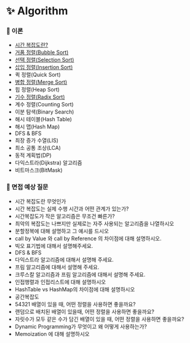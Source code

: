 # :sparkles: Algorithm

### 📌 이론

- [시간 복잡도란?](https://github.com/SeoYeonBae/CS_study/blob/main/Algoritm/%EC%8B%9C%EA%B0%84%20%EB%B3%B5%EC%9E%A1%EB%8F%84.md)
- [거품 정렬(Bubble Sort)](<https://github.com/SeoYeonBae/CS_study/blob/main/Algoritm/%EA%B1%B0%ED%92%88%20%EC%A0%95%EB%A0%AC(Bubble%20Sort).md>)
- [선택 정렬(Selection Sort)](<https://github.com/SeoYeonBae/CS_study/blob/main/Algoritm/%EC%84%A0%ED%83%9D%20%EC%A0%95%EB%A0%AC(Selection%20Sort).md>)
- [삽입 정렬(Insertion Sort)](<https://github.com/SeoYeonBae/CS_study/blob/main/Algoritm/%EC%82%BD%EC%9E%85%20%EC%A0%95%EB%A0%AC(Insertion%20Sort).md>)
- 퀵 정렬(Quick Sort)
- [병합 정렬(Merge Sort)](<https://github.com/SeoYeonBae/CS_study/blob/main/Algoritm/%EB%B3%91%ED%95%A9%20%EC%A0%95%EB%A0%AC(Merge%20Sort).md>)
- 힙 정렬(Heap Sort)
- [기수 정렬(Radix Sort)](<https://github.com/SeoYeonBae/CS_study/blob/main/Algoritm/%EA%B8%B0%EC%88%98%20%EC%A0%95%EB%A0%AC(Radix%20Sort)..md>)
- 계수 정렬(Counting Sort)
- 이분 탐색(Binary Search)
- 해시 테이블(Hash Table)
- 해시 맵(Hash Map)
- DFS & BFS
- 최장 증가 수열(LIS)
- 최소 공통 조상(LCA)
- 동적 계획법(DP)
- 다익스트라(Dijkstra) 알고리즘
- 비트마스크(BitMask)

### 📌 면접 예상 질문

- 시간 복잡도란 무엇인가
- 시간 복잡도는 실제 수행 시간과 어떤 관계가 있는가?
- 시간복잡도가 작은 알고리즘은 무조건 빠른가?
- 최악의 복잡도는 나쁘지만 실제로는 자주 사용되는 알고리즘을 나열하시오
- 분할정복에 대해 설명하고 그 예시를 드시오
- call by Value 와 call by Reference 의 차이점에 대해 설명하시오.
- 빅오 표기법에 대해서 설명해주세요.
- DFS & BFS
- 다익스트라 알고리즘에 대해서 설명해 주세요.
- 프림 알고리즘에 대해서 설명해 주세요.
- 크루스칼 알고리즘과 프림 알고리즘에 대해서 설명해 주세요.
- 인접행렬과 인접리스트에 대해 설명하시오
- HashTable vs HashMap의 차이점에 대해 설명하시오
- 공간복잡도
- 54321 배열이 있을 때, 어떤 정렬을 사용하면 좋을까요?
- 랜덤으로 배치된 배열이 있을때, 어떤 정렬을 사용하면 좋을까요?
- 자릿수가 모두 같은 수가 담긴 배열이 있을 때, 어떤 정렬을 사용하면 좋을까요?
- Dynamic Programming가 무엇이고 왜 어떻게 사용하는가?
- Memoization 에 대해 설명하시오
